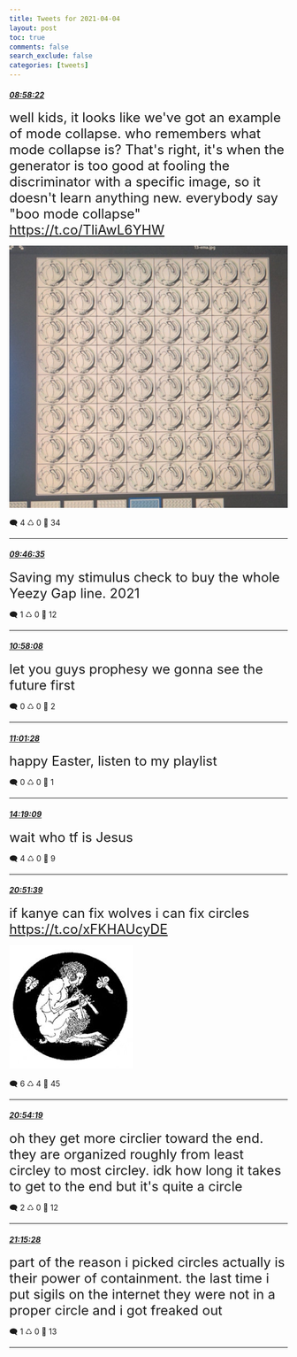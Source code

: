 ```yaml
---
title: Tweets for 2021-04-04
layout: post
toc: true
comments: false
search_exclude: false
categories: [tweets]
---
```



#### <a href = "https://twitter.com/deepfates/status/1378723625226887173">*08:58:22*</a>

<font size="5">well kids, it looks like we've got an example of mode collapse. who remembers what mode collapse is? That's right, it's when the generator is too good at fooling the discriminator with a specific image, so it doesn't learn anything new.  everybody say "boo mode collapse"  https://t.co/TliAwL6YHW</font>

![image from twitter](/images/EyI11IjWQAU8KaN.jpg)


🗨️ 4 ♺ 0 🤍  34   

---
    
#### <a href = "https://twitter.com/deepfates/status/1378735759092486148">*09:46:35*</a>

<font size="5">Saving my stimulus check to buy the whole Yeezy Gap line. 2021</font>



🗨️ 1 ♺ 0 🤍  12   

---
    
#### <a href = "https://twitter.com/deepfates/status/1378753767131189251">*10:58:08*</a>

<font size="5">let you guys prophesy we gonna see the future first</font>



🗨️ 0 ♺ 0 🤍  2   

---
    
#### <a href = "https://twitter.com/deepfates/status/1378754605119590405">*11:01:28*</a>

<font size="5">happy Easter, listen to my playlist</font>



🗨️ 0 ♺ 0 🤍  1   

---
    
#### <a href = "https://twitter.com/deepfates/status/1378804355575451650">*14:19:09*</a>

<font size="5">wait who tf is Jesus</font>



🗨️ 4 ♺ 0 🤍  9   

---
    
#### <a href = "https://twitter.com/deepfates/status/1378903130067378177">*20:51:39*</a>

<font size="5">if kanye can fix wolves i can fix circles  https://t.co/xFKHAUcyDE</font>

![image from twitter](/images/EyLY_0WWQAcEtXY.jpg)


🗨️ 6 ♺ 4 🤍  45   

---
    
#### <a href = "https://twitter.com/deepfates/status/1378903801944551426">*20:54:19*</a>

<font size="5">oh they get more circlier toward the end. they are organized roughly from least circley to most circley. idk how long it takes to get to the end but it's quite a circle</font>



🗨️ 2 ♺ 0 🤍  12   

---
    
#### <a href = "https://twitter.com/deepfates/status/1378909121185996800">*21:15:28*</a>

<font size="5">part of the reason i picked circles actually is their power of containment. the last time i put sigils on the internet they were not in a proper circle and i got freaked out</font>



🗨️ 1 ♺ 0 🤍  13   

---
    
            


